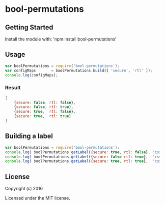 # bool-permutations

## Getting Started

Install the module with: 'npm install bool-permutations'

## Usage
```javascript
var boolPermutations = require('bool-permutations');
var configMaps       = boolPermutations.build([ 'secure', 'rtl' ]);
console.log(configMaps);
```
### Result
```javascript
[
    {secure: false, rtl: false},
    {secure: false, rtl: true},
    {secure: true,  rtl: false},
    {secure: true,  rtl: true}
]
```

## Building a label
 ```javascript
var boolPermutations = require('bool-permutations');
console.log( boolPermutations.getLabel({secure: true, rtl: false}, 'css') );   // ->  'css-secure'
console.log( boolPermutations.getLabel({secure: false rtl: true},  'css') );   // ->  'css-rtl'
console.log( boolPermutations.getLabel({secure: true, rtl: true},  'css') );   // ->  'css-secure-rtl'
```

## License

Copyright (c) 2016

Licensed under the MIT license.
